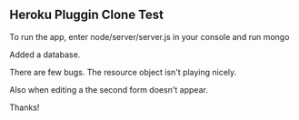 <h2>Heroku Pluggin Clone Test</h2>

<p>To run the app, enter node/server/server.js in your console and run mongo</p>
<p>Added a database.</p>
<p>There are few bugs. The resource object isn't playing nicely.</p>
<p>Also when editing a the second form doesn't appear.</p>
<p>Thanks!</p>
